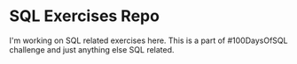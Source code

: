 # SQL Exercises Repo

I'm working on SQL related exercises here. This is a part 
of #100DaysOfSQL challenge and just anything else SQL related.